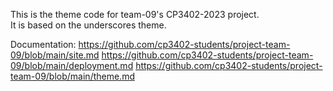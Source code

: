 This is the theme code for team-09's CP3402-2023 project.  
It is based on the underscores theme.

Documentation:
https://github.com/cp3402-students/project-team-09/blob/main/site.md
https://github.com/cp3402-students/project-team-09/blob/main/deployment.md
https://github.com/cp3402-students/project-team-09/blob/main/theme.md
